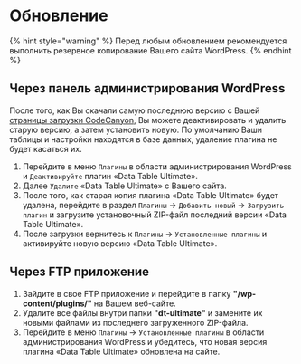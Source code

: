 # Обновление

{% hint style="warning" %}
 Перед любым обновлением рекомендуется выполнить резервное копирование Вашего сайта WordPress.
{% endhint %}

## Через панель администрирования WordPress

После того, как Вы скачали самую последнюю версию с Вашей [страницы загрузки CodeCanyon](https://codecanyon.net/downloads), Вы можете деактивировать и удалить старую версию, а затем установить новую. По умолчанию Ваши таблицы и настройки находятся в базе данных, удаление плагина не будет касаться их.

1. Перейдите в меню `Плагины` в области администрирования WordPress и `Деактивируйте` плагин «Data Table Ultimate».
2. Далее `Удалите` «Data Table Ultimate» с Вашего сайта.
3. После того, как старая копия плагина «Data Table Ultimate» будет удалена, перейдите в раздел `Плагины` -&gt; `Добавить новый` -&gt; `Загрузить плагин` и загрузите установочный ZIP-файл последний версии «Data Table Ultimate».
4. После загрузки вернитесь к `Плагины` -&gt; `Установленные плагины` и активируйте новую версию «Data Table Ultimate».

## Через FTP приложение

1. Зайдите в свое FTP приложение и перейдите в папку **"/wp-content/plugins/"** на Вашем веб-сайте.
2. Удалите все файлы внутри папки **"dt-ultimate"** и замените их новыми файлами из последнего загруженного ZIP-файла.
3. Перейдите в меню `Плагины` -&gt; `Установленные плагины` в области администрирования WordPress и убедитесь, что новая версия плагина «Data Table Ultimate» обновлена на сайте.

